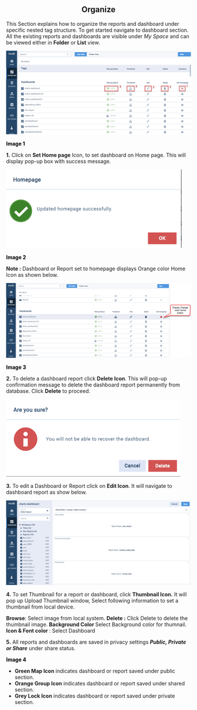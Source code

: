 
<center><h2>Organize</h2></center>

This Section explains how to organize the reports and dashboard under specific nested tag structure. To get started navigate to dashboard section. All the existing reports and dashboards are visible under *My Space* and can be viewed either in <b>Folder</b> or <b>List</b> view.

![enter image description here](https://raw.githubusercontent.com/sv18042016/fp1/18f509e51a93084b4774b4970dc8760ba105bb3d/images/New_version5/TD_Organize_Image2.png)
 
  <b><Font color = " black">Image 1</font></b>
  
<b>1.</b>  Click on  <b>Set Home page</b>  Icon, to set dashboard on Home page.  This will display pop-up box with success message.

![enter image description here](https://raw.githubusercontent.com/sv18042016/fp1/0bec2242e2916cda50b243dc8532006a4c45a72e/images/New_version5/TD_Organize_Image3.png)
  
  <b><Font color = " black">Image 2</font></b>
  
 <b>Note :</b> Dashboard or Report set to homepage displays Orange color Home Icon as shown below.

![enter image description here](https://raw.githubusercontent.com/sv18042016/fp1/0bec2242e2916cda50b243dc8532006a4c45a72e/images/New_version5/TD_Organize_Image4.png)
 
  <b><Font color = " black">Image 3</font></b>

<b>2.</b> To delete a dashboard report  click  <b>Delete Icon</b>. This will pop-up confirmation message to delete the dashboard report permanently from database. Click <b>Delete</b> to proceed.

![enter image description here](https://raw.githubusercontent.com/sv18042016/fp1/92133e0dc108c61f31b1c9f83a70fc58307581f8/images/New_version5/TD_Organize_Image5.png)


<b>3.</b>  To edit a Dashboard or Report click on <b>Edit Icon</b>. It will navigate to dashboard report as show below.

![enter image description here](https://raw.githubusercontent.com/sv18042016/fp1/20d14f3f25bb74d93059efb55c8ac118064c337a/images/New_version5/TD_Organize_Image6.png)

<b>4.</b> To set Thumbnail for a report or dashboard, click <b>Thumbnail Icon.</b> It will pop up Upload Thumbnail window, Select following information to set a thumbnail from local device.

<b> Browse</b>: Select image from local system.
<b> Delete :</b> Click Delete to delete the thumbnail image.
<b> Background Color </b> Select Background color for thumnail.
<b> Icon & Font color </b>: Select Dashboard 


<b>5.</b> All reports and dashboards are saved in privacy settings <i><b>Public, Private or Share</b></i> under share status. 



 <b><Font color = " black">Image 4</font></b>

-   <b>Green Map Icon</b> indicates dashboard or report saved under public section.
-   <b>Orange Group Icon</b> indicates dashboard or report saved under shared section.
-   <b>Grey Lock Icon</b> indicates dashboard or report saved under private section.

<!--stackedit_data:
eyJoaXN0b3J5IjpbLTk1ODkyODczNCwyOTU1NDY0NDUsLTEyMj
g3MjY3OCwxNTI0NjUxNzE2LDEyNDg3NTUxODEsLTExOTE0NzQ2
MjYsLTEyODU1MTI5NjYsMTU2NDI5OTE3OSwtMzQzOTMxOTM5LC
04Mzc2MzIxOTIsLTk2MzU4OTY1OSw3Mjg3ODU4MjVdfQ==
-->